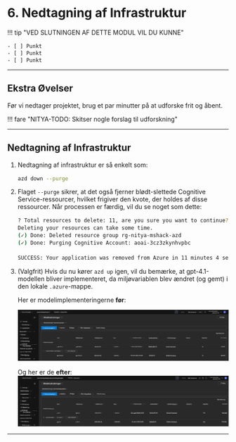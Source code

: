 <!--
CO_OP_TRANSLATOR_METADATA:
{
  "original_hash": "6539a34c770f3ceff282370d72ee74dc",
  "translation_date": "2025-09-24T21:30:55+00:00",
  "source_file": "workshop/docs/instructions/6-Teardown-Infrastructure.md",
  "language_code": "da"
}
-->
# 6. Nedtagning af Infrastruktur

!!! tip "VED SLUTNINGEN AF DETTE MODUL VIL DU KUNNE"

    - [ ] Punkt
    - [ ] Punkt
    - [ ] Punkt

---

## Ekstra Øvelser

Før vi nedtager projektet, brug et par minutter på at udforske frit og åbent.

!!! fare "NITYA-TODO: Skitser nogle forslag til udforskning"

---

## Nedtagning af Infrastruktur

1. Nedtagning af infrastruktur er så enkelt som:
      
      ```bash title="" linenums="0"
      azd down --purge
      ```
1. Flaget `--purge` sikrer, at det også fjerner blødt-slettede Cognitive Service-ressourcer, hvilket frigiver den kvote, der holdes af disse ressourcer. Når processen er færdig, vil du se noget som dette:
      
      ```bash title="" linenums="0"
      ? Total resources to delete: 11, are you sure you want to continue? Yes
      Deleting your resources can take some time.
      (✓) Done: Deleted resource group rg-nitya-mshack-azd
      (✓) Done: Purging Cognitive Account: aoai-3cz3zkynhvpbc

      SUCCESS: Your application was removed from Azure in 11 minutes 4 seconds.
      ```

1. (Valgfrit) Hvis du nu kører `azd up` igen, vil du bemærke, at gpt-4.1-modellen bliver implementeret, da miljøvariablen blev ændret (og gemt) i den lokale `.azure`-mappe. 

      Her er modelimplementeringerne **før**:

      ![Initial](../../../../../translated_images/14-deploy-initial.30e4cf1c29b587bc86efd11a0dd0b6ee6bec92ae4425860272179121951bd917.da.png)

      Og her er de **efter**:
      ![New](../../../../../translated_images/14-deploy-new.f7f3c355a3cf7299572bca5941cfeec14090237cd3d20310e347f27564089379.da.png)

---

